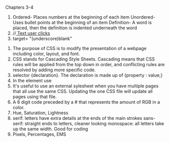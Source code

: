 Chapters 3-4
1. Ordered- Places numbers at the beginning of each item
   Unordered- Uses bullet points at the beginning of an item
   Definition- A word is placed, then the definition is indented underneath the word
2. //<a href="Website URL"> Text user clicks </a>
3. target= "(underscore)blank"
<!-- 4. In order to link to a specific part of the same page, you must first include the "id" attribute in the element you wish to link to. After including the id attribute you can link to that id by saying <a href ="#nameOfIdAttribute">. -->

1. The purpose of CSS is to modify the presentation of a webpage including color, layout, and font.
2. CSS stands for Cascading Style Sheets. Cascading means that CSS rules will be applied from the top down in order, and conflicting rules are resolved by adding more specific code.
3. selector {declaration}. The declaration is made up of {property : value;}
4. In the <head> element use <link href="pathToCSSFile"  type="text/css"  rel="stylesheet" />
5. It's useful to use an external sylesheet when you have multiple pages that all use the same CSS. Updating the one CSS file will update all pages using that file.
6. A 6 digit code preceded by a # that represents the amount of RGB in a color.
7. Hue, Saturation, Lightness
8. serif: letters have extra details at the ends of the main strokes
   sans-serif: straight ends to letters, cleaner looking
   monospace: all letters take up the same width. Good for coding
9. Pixels, Percentages, EMS
